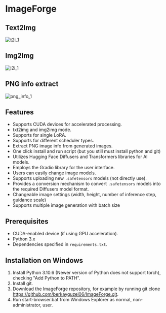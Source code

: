 # ImageForge
## Text2Img
![t2i_1](https://github.com/berkayguzel06/ImageForge/assets/98205992/58a63d86-7a1f-461c-95fa-439649b6a63f)

## Img2Img
![i2i_1](https://github.com/berkayguzel06/ImageForge/assets/98205992/a4ff3692-6c2e-4b67-9857-062fc173dda3)

## PNG info extract
![png_info_1](https://github.com/berkayguzel06/ImageForge/assets/98205992/1f53fdbd-3b6f-4bd9-950d-d639534bf0fe)

## Features

- Supports CUDA devices for accelerated processing.
- txt2img and img2img mode.
- Supports for single LoRA.
- Supports for different scheduler types.
- Extract PNG image info from generated images.
- One click install and run script (but you still must install python and git)
- Utilizes Hugging Face Diffusers and Transformers libraries for AI models.
- Employs the Gradio library for the user interface.
- Users can easily change image models.
- Supports uploading new `.safetensors` models (not directly use).
- Provides a conversion mechanism to convert `.safetensors` models into the required Diffusers model format.
- Changeable image settings (width, height, number of inference step, guidance scale)
- Supports multiple image generation with batch size

## Prerequisites

- CUDA-enabled device (if using GPU acceleration).
- Python 3.x
- Dependencies specified in `requirements.txt`.

## Installation on Windows
1. Install Python 3.10.6 (Newer version of Python does not support torch), checking "Add Python to PATH".
2. Install git.
3. Download the ImageForge repository, for example by running git clone https://github.com/berkayguzel06/ImageForge.git.
4. Run start-browser.bat from Windows Explorer as normal, non-administrator, user.
